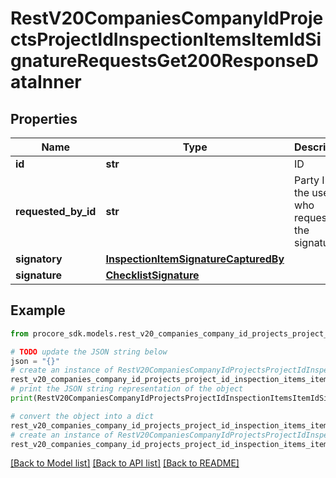 # RestV20CompaniesCompanyIdProjectsProjectIdInspectionItemsItemIdSignatureRequestsGet200ResponseDataInner


## Properties

Name | Type | Description | Notes
------------ | ------------- | ------------- | -------------
**id** | **str** | ID | [optional] 
**requested_by_id** | **str** | Party ID of the user who requested the signature | [optional] 
**signatory** | [**InspectionItemSignatureCapturedBy**](InspectionItemSignatureCapturedBy.md) |  | [optional] 
**signature** | [**ChecklistSignature**](ChecklistSignature.md) |  | [optional] 

## Example

```python
from procore_sdk.models.rest_v20_companies_company_id_projects_project_id_inspection_items_item_id_signature_requests_get200_response_data_inner import RestV20CompaniesCompanyIdProjectsProjectIdInspectionItemsItemIdSignatureRequestsGet200ResponseDataInner

# TODO update the JSON string below
json = "{}"
# create an instance of RestV20CompaniesCompanyIdProjectsProjectIdInspectionItemsItemIdSignatureRequestsGet200ResponseDataInner from a JSON string
rest_v20_companies_company_id_projects_project_id_inspection_items_item_id_signature_requests_get200_response_data_inner_instance = RestV20CompaniesCompanyIdProjectsProjectIdInspectionItemsItemIdSignatureRequestsGet200ResponseDataInner.from_json(json)
# print the JSON string representation of the object
print(RestV20CompaniesCompanyIdProjectsProjectIdInspectionItemsItemIdSignatureRequestsGet200ResponseDataInner.to_json())

# convert the object into a dict
rest_v20_companies_company_id_projects_project_id_inspection_items_item_id_signature_requests_get200_response_data_inner_dict = rest_v20_companies_company_id_projects_project_id_inspection_items_item_id_signature_requests_get200_response_data_inner_instance.to_dict()
# create an instance of RestV20CompaniesCompanyIdProjectsProjectIdInspectionItemsItemIdSignatureRequestsGet200ResponseDataInner from a dict
rest_v20_companies_company_id_projects_project_id_inspection_items_item_id_signature_requests_get200_response_data_inner_from_dict = RestV20CompaniesCompanyIdProjectsProjectIdInspectionItemsItemIdSignatureRequestsGet200ResponseDataInner.from_dict(rest_v20_companies_company_id_projects_project_id_inspection_items_item_id_signature_requests_get200_response_data_inner_dict)
```
[[Back to Model list]](../README.md#documentation-for-models) [[Back to API list]](../README.md#documentation-for-api-endpoints) [[Back to README]](../README.md)


